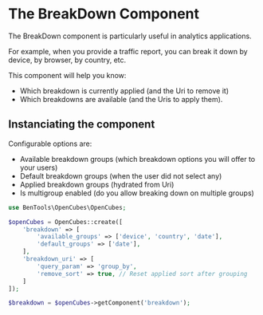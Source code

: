 # The BreakDown Component

The BreakDown component is particularly useful in analytics applications.

For example, when you provide a traffic report, you can break it down by device, by browser, by country, etc.

This component will help you know:

- Which breakdown is currently applied (and the Uri to remove it)
- Which breakdowns are available (and the Uris to apply them).

## Instanciating the component

Configurable options are:
- Available breakdown groups (which breakdown options you will offer to your users)
- Default breakdown groups (when the user did not select any)
- Applied breakdown groups (hydrated from Uri)
- Is multigroup enabled (do you allow breaking down on multiple groups)

```php
use BenTools\OpenCubes\OpenCubes;

$openCubes = OpenCubes::create([
    'breakdown' => [
        'available_groups' => ['device', 'country', 'date'],
        'default_groups' => ['date'],
    ],
    'breakdown_uri' => [
        'query_param' => 'group_by',
        'remove_sort' => true, // Reset applied sort after grouping
    ]
]);

$breakdown = $openCubes->getComponent('breakdown');
```